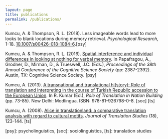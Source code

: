 ```yaml
---
layout: page
title: publications
permalink: /publications/
---
```


<p>Kumcu, A. & Thompson, R. L. (2018). Less imageable words lead to more looks to blank locations during memory retrieval. <i>Psychological Research</i>, 1-18. <a href="https://link.springer.com/article/10.1007%2Fs00426-018-1084-6" target="_blank">10.1007/s00426-018-1084-6</a>.[psy]</p>
<p>Kumcu, A. & Thompson, R. L. (2016). <a href="alperkumcu.github.io/Effect of Speech Rate and Overlapping on Multimodal Language Processing.pdf" target="_blank">Spatial interference and individual differences in looking at nothing for verbal memory</a>. In Papafragou, A., Grodner, D., Mirman, D., & Trueswell, J.C. (Eds.), <i>Proceedings of the 38th Annual Conference of the Cognitive Science Society</i> (pp: 2387-2392). Austin, TX: Cognitive Science Society. [psy]</p>
<p>Kumcu, A. (2013). <a href="alperkumcu.github.io/Effect of Speech Rate and Overlapping on Multimodal Language Processing.pdf" target="_blank">A transnational and translational hi(story): Role of translation and interpreting in the course of Turkish Republic accession to the European Union</a>. In R. Kumar (Ed.), <i>Role of Translation in Nation Building</i> (pp. 73-85). New Delhi: Modlingua. ISBN: 978-81-926798-0-8. [soc] [ts]</p>
<p>Kumcu, A. (2008). <a href="alperkumcu.github.io/Effect of Speech Rate and Overlapping on Multimodal Language Processing.pdf" target="_blank">Alice in translationland: a comparative translation analysis with regard to cultural motifs</a>. <i>Journal of Translation Studies</i> (18), 123-144. [ts]</p> 

[psy]: psycholinguistics, [soc]: sociolinguistics, [ts]: translation studies
